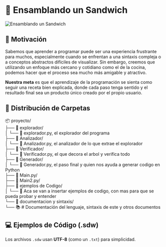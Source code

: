# 🥪 Ensamblando un Sandwich

![Ensamblando un Sandwich](https://external-content.duckduckgo.com/iu/?u=https%3A%2F%2Fsteamuserimages-a.akamaihd.net%2Fugc%2F44244642109188336%2F5132DD6B9C63EFDC7FB09EBAFBEDB1D3A9466318%2F&f=1&nofb=1&ipt=67858f9d4b4688422f496507bca9293e4377b9cbdc407395748c995350fada4b)

## 🧠 Motivación

Sabemos que aprender a programar puede ser una experiencia frustrante para muchos, especialmente cuando se enfrentan a una sintaxis compleja o a conceptos abstractos difíciles de visualizar. Sin embargo, creemos que utilizando un enfoque más cercano y cotidiano como el de la cocina, podemos hacer que el proceso sea mucho más amigable y atractivo.

**Nuestra meta** es que el aprendizaje de la programación se sienta como seguir una receta bien explicada, donde cada paso tenga sentido y el resultado final sea un producto único creado por el propio usuario.

## 📂 Distribución de Carpetas

<p>
📦 proyecto/<br>
├── 📂 explorador/<br>
│ └── 🐍 explorador.py, el explorador del programa<br>
├── 📂 Analizador/<br>
│ └── 🐍 Analizador.py, el analizador de lo que extrae el explorador<br>
├── 📂 Verificador/<br>
│ └── 🐍 Verificador.py, el que decora el arbol y verifica todo<br>
├── 📂 Generador/<br>
│ └── 🐍 Generador.py, el paso final y quien nos ayuda a generar codigo en Python<br>
├── 🐍 Main.py/<br>
├── 🐍 Main2.py/<br>
├── 📂 ejemplos de Codigo/<br>
│ └── 📜 Aca se van a insertar ejemplos de codigo, con mas para que se pueda probar y entender<br>
└── 📂 documentacion y sintaxis/<br>
└── 📚 # Documentación del lenguaje, sintaxis de este y otros documentos<br>
</p>

## 💻 Ejemplos de Código (.sdw)

Los archivos `.sdw` usan **UTF-8** (como un `.txt`) para simplicidad.

